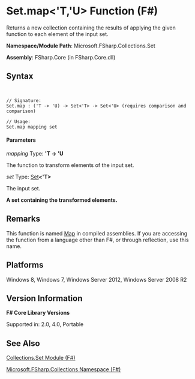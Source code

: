 # Set.map<'T,'U> Function (F#)

Returns a new collection containing the results of applying the given function to each element of the input set.

**Namespace/Module Path**: Microsoft.FSharp.Collections.Set

**Assembly**: FSharp.Core (in FSharp.Core.dll)


## Syntax


```


// Signature:
Set.map : ('T -> 'U) -> Set<'T> -> Set<'U> (requires comparison and comparison)

// Usage:
Set.map mapping set

```



#### Parameters
*mapping*
Type: **'T -&gt; 'U**


The function to transform elements of the input set.


*set*
Type: [Set](http://msdn.microsoft.com/en-us/library/50cebdce-0cd7-4c5c-8ebc-f3a9e90b38d8)**&lt;'T&gt;**


The input set.



**A set containing the transformed elements.**
## Remarks
This function is named [Map](http://msdn.microsoft.com/en-us/library/975316ea-55e3-4987-9994-90897ad45664) in compiled assemblies. If you are accessing the function from a language other than F#, or through reflection, use this name.


## Platforms
Windows 8, Windows 7, Windows Server 2012, Windows Server 2008 R2


## Version Information
**F# Core Library Versions**

Supported in: 2.0, 4.0, Portable




## See Also
[Collections.Set Module &#40;F&#35;&#41;](Collections.Set-Module-%28FSharp%29.md)

[Microsoft.FSharp.Collections Namespace &#40;F&#35;&#41;](Microsoft.FSharp.Collections-Namespace-%28FSharp%29.md)

